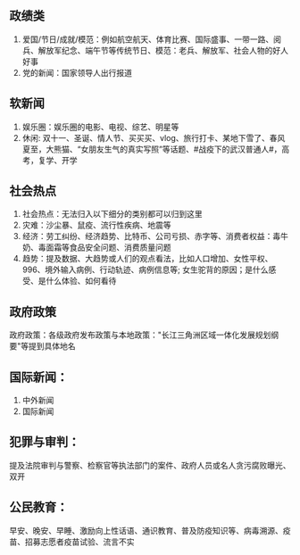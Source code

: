 ## 政绩类
1. 爱国/节日/成就/模范：例如航空航天、体育比赛、国际盛事、一带一路、阅兵、解放军纪念、端午节等传统节日、模范：老兵、解放军、社会人物的好人好事
2. 党的新闻：国家领导人出行报道


## 软新闻
1. 娱乐圈：娱乐圈的电影、电视、综艺、明星等
2. 休闲: 双十一、圣诞、情人节、买买买、vlog、旅行打卡、某地下雪了、春风夏至，大熊猫、“女朋友生气的真实写照”等话题、#战疫下的武汉普通人#，高考，复学、开学


## 社会热点
1. 社会热点：无法归入以下细分的类别都可以归到这里 
2. 灾难：沙尘暴、鼠疫、流行性疾病、地震等
3. 经济：劳工纠纷、经济趋势、比特币、公司亏损、赤字等、消费者权益：毒牛奶、毒面霜等食品安全问题、消费质量问题
4. 趋势：提及数据、大趋势或人们的观点看法，比如人口增加、女性平权、996、境外输入病例、行动轨迹、病例信息等; 女生驼背的原因；是什么感受、是什么体验、如何看待


## 政府政策
政府政策：各级政府发布政策与本地政策："长江三角洲区域一体化发展规划纲要"等提到具体地名


## 国际新闻：
1. 中外新闻
2. 国际新闻


## 犯罪与审判：
提及法院审判与警察、检察官等执法部门的案件、政府人员或名人贪污腐败曝光、双开

## 公民教育：
早安、晚安、早睡、激励向上性话语、通识教育、普及防疫知识等、病毒溯源、疫苗、招募志愿者疫苗试验、流言不实

